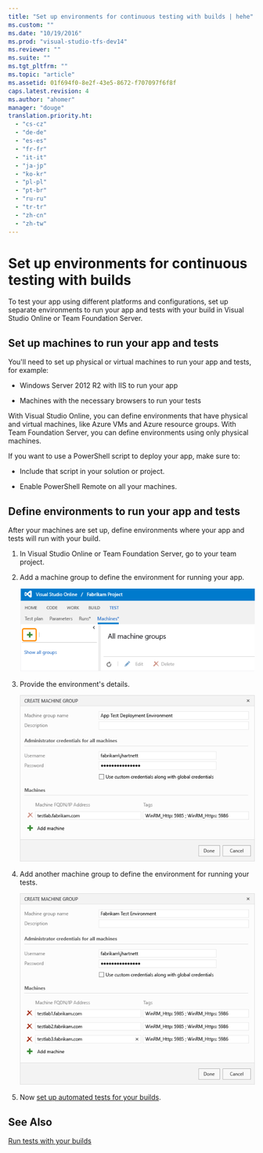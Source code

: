 ```yaml
---
title: "Set up environments for continuous testing with builds | hehe"
ms.custom: ""
ms.date: "10/19/2016"
ms.prod: "visual-studio-tfs-dev14"
ms.reviewer: ""
ms.suite: ""
ms.tgt_pltfrm: ""
ms.topic: "article"
ms.assetid: 01f694f0-8e2f-43e5-8672-f707097f6f8f
caps.latest.revision: 4
ms.author: "ahomer"
manager: "douge"
translation.priority.ht: 
  - "cs-cz"
  - "de-de"
  - "es-es"
  - "fr-fr"
  - "it-it"
  - "ja-jp"
  - "ko-kr"
  - "pl-pl"
  - "pt-br"
  - "ru-ru"
  - "tr-tr"
  - "zh-cn"
  - "zh-tw"
---
```

# Set up environments for continuous testing with builds
To test your app using different platforms and configurations, set up separate environments to run your app and tests with your build in Visual Studio Online or Team Foundation Server.  
  
## Set up machines to run your app and tests  
 You'll need to set up physical or virtual machines to run your app and tests, for example:  
  
-   Windows Server 2012 R2 with IIS to run your app  
  
-   Machines with the necessary browsers to run your tests  
  
 With Visual Studio Online, you can define environments that have physical and virtual machines, like Azure VMs and Azure resource groups. With Team Foundation Server, you can define environments using only physical machines.  
  
 If you want to use a PowerShell script to deploy your app, make sure to:  
  
-   Include that script in your solution or project.  
  
-   Enable PowerShell Remote on all your machines.  
  
## Define environments to run your app and tests  
 After your machines are set up, define environments where your app and tests will run with your build.  
  
1.  In Visual Studio Online or Team Foundation Server, go to your team project.  
  
2.  Add a machine group to define the environment for running your app.  
  
     ![Test hub, Machines, add machine group](../test/media/vso_addmachinegroup.png "VSO_AddMachineGroup")  
  
3.  Provide the environment's details.  
  
     ![Enter app environment details](../test/media/vso_appenvironmentdetails.png "VSO_AppEnvironmentDetails")  
  
4.  Add another machine group to define the environment for running your tests.  
  
     ![Enter test environment details](../test/media/vsotestenvironmentdetails.png "VSOTestEnvironmentDetails")  
  
5.  Now [set up automated tests for your builds](../test/set-up-continuous-testing-for-builds.md).  
  
## See Also  
 [Run tests with your builds](../test/run-tests-with-your-builds.md)